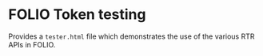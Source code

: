 # FOLIO Token testing

Provides a `tester.html` file which demonstrates the use of the various RTR APIs in FOLIO.